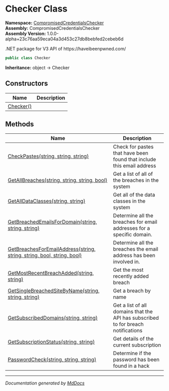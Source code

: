 ﻿<!--  
  <auto-generated>   
    The contents of this file were generated by a tool.  
    Changes to this file may be list if the file is regenerated  
  </auto-generated>   
-->

# Checker Class

**Namespace:** [CompromisedCredentialsChecker](../index.md)  
**Assembly:** CompromisedCredentialsChecker  
**Assembly Version:** 1.0.0\-alpha+23c76aa59eca04a3d453c27db8bebfed2cebeb6d

.NET package for V3 API of https:\/\/haveibeenpwned.com\/

```csharp
public class Checker
```

**Inheritance:** object → Checker

## Constructors

| Name                               | Description |
| ---------------------------------- | ----------- |
| [Checker()](constructors/index.md) |             |

## Methods

| Name                                                                                                            | Description                                                                       |
| --------------------------------------------------------------------------------------------------------------- | --------------------------------------------------------------------------------- |
| [CheckPastes(string, string, string)](methods/CheckPastes.md)                                                   | Check for pastes that have been found that include this email address             |
| [GetAllBreaches(string, string, string, bool)](methods/GetAllBreaches.md)                                       | Get a list of all of the breaches in the system                                   |
| [GetAllDataClasses(string, string)](methods/GetAllDataClasses.md)                                               | Get all of the data classes in the system                                         |
| [GetBreachedEmailsForDomain(string, string, string)](methods/GetBreachedEmailsForDomain.md)                     | Determine all the breaches for email addresses for a specific domain.             |
| [GetBreachesForEmailAddress(string, string, string, bool, string, bool)](methods/GetBreachesForEmailAddress.md) | Determine all the breaches the email address has been involved in.                |
| [GetMostRecentBreachAdded(string, string)](methods/GetMostRecentBreachAdded.md)                                 | Get the most recently added breach                                                |
| [GetSingleBreachedSiteByName(string, string, string)](methods/GetSingleBreachedSiteByName.md)                   | Get a breach by name                                                              |
| [GetSubscribedDomains(string, string)](methods/GetSubscribedDomains.md)                                         | Get a list of all domains that the API has subscribed to for breach notifications |
| [GetSubscriptionStatus(string, string)](methods/GetSubscriptionStatus.md)                                       | Get details of the current subscription                                           |
| [PasswordCheck(string, string, string)](methods/PasswordCheck.md)                                               | Determine if the password has been found in a hack                                |

___

*Documentation generated by [MdDocs](https://github.com/ap0llo/mddocs)*
